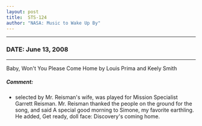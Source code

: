 ```yaml
---
layout: post
title:  STS-124
author: "NASA: Music to Wake Up By"
---
```


----
### DATE: June 13, 2008
----
Baby, Won't You Please Come Home by Louis Prima and Keely Smith

##### Comment:
* selected by Mr. Reisman's wife, was played for Mission Specialist Garrett Reisman. Mr. Reisman thanked the people on the ground for the song, and said A special good morning to Simone, my favorite earthling. He added, Get ready, doll face: Discovery's coming home.
